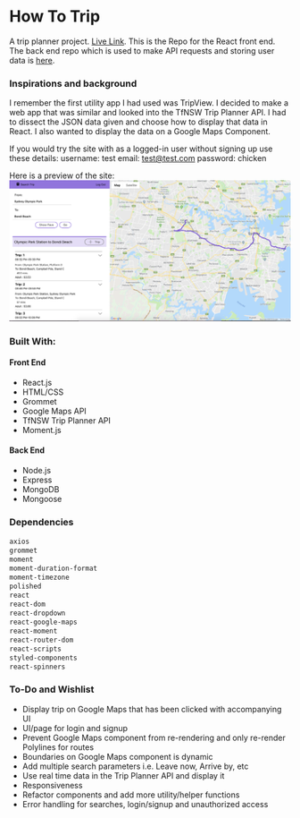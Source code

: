 # How To Trip
A trip planner project. [Live Link](https://how-to-trip.herokuapp.com/#/search "Live link"). This is the Repo for the React front end. The back end repo which is used to make API requests and storing user data is [here](https://github.com/Lau01/Project3-backend).

### Inspirations and background
I remember the first utility app I had used was TripView. I decided to make a web app that was similar and looked into the TfNSW Trip Planner API. I had to dissect the JSON data given and choose how to display that data in React. I also wanted to display the data on a Google Maps Component.

If you would try the site with as a logged-in user without signing up use these details:
username: test
email: test@test.com
password: chicken

Here is a preview of the site:
![How-To-Trip Image Preview](https://github.com/Lau01/Project3-Frontend/raw/master/public/site_preview.png "How-To-Trip Image Preview")

### Built With:
#### Front End
* React.js
* HTML/CSS
* Grommet
* Google Maps API
* TfNSW Trip Planner API
* Moment.js

#### Back End
* Node.js
* Express
* MongoDB
* Mongoose

### Dependencies
```
axios
grommet
moment
moment-duration-format
moment-timezone
polished
react
react-dom
react-dropdown
react-google-maps
react-moment
react-router-dom
react-scripts
styled-components
react-spinners
```

### To-Do and Wishlist
* Display trip on Google Maps that has been clicked with accompanying UI
* UI/page for login and signup
* Prevent Google Maps component from re-rendering and only re-render Polylines for routes
* Boundaries on Google Maps component is dynamic
* Add multiple search parameters i.e. Leave now, Arrive by, etc
* Use real time data in the Trip Planner API and display it
* Responsiveness
* Refactor components and add more utility/helper functions
* Error handling for searches, login/signup and unauthorized access
